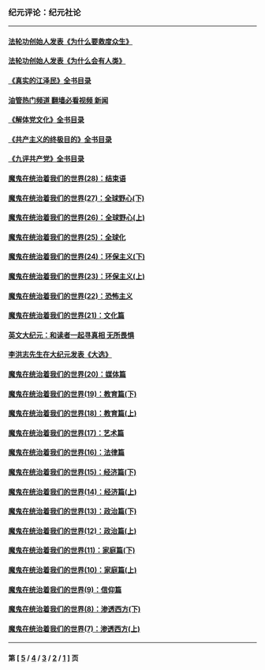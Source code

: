 ### 纪元评论：纪元社论
---
#### [法轮功创始人发表《为什么要救度众生》](../../pages/nsc422/n13975246.md?05110330) 
#### [法轮功创始人发表《为什么会有人类》](../../pages/nsc422/n13912117.md?05110330) 
#### [《真实的江泽民》全书目录](../../pages/nsc422/n13721399.md?05110330) 
#### [油管热门频道 翻墙必看视频 新闻](ok?05110330)
#### [《解体党文化》全书目录](../../pages/nsc422/n13721157.md?05110330) 
#### [《共产主义的终极目的》全书目录](../../pages/nsc422/n13721048.md?05110330) 
#### [《九评共产党》全书目录](../../pages/nsc422/n13708085.md?05110330) 
#### [魔鬼在统治着我们的世界(28)：结束语](../../pages/nsc422/n10936246.md?05110330) 
#### [魔鬼在统治着我们的世界(27)：全球野心(下)](../../pages/nsc422/n10928319.md?05110330) 
#### [魔鬼在统治着我们的世界(26)：全球野心(上)](../../pages/nsc422/n10900318.md?05110330) 
#### [魔鬼在统治着我们的世界(25)：全球化](../../pages/nsc422/n10788205.md?05110330) 
#### [魔鬼在统治着我们的世界(24)：环保主义(下)](../../pages/nsc422/n10695307.md?05110330) 
#### [魔鬼在统治着我们的世界(23)：环保主义(上)](../../pages/nsc422/n10688613.md?05110330) 
#### [魔鬼在统治着我们的世界(22)：恐怖主义](../../pages/nsc422/n10614727.md?05110330) 
#### [魔鬼在统治着我们的世界(21)：文化篇](../../pages/nsc422/n10597706.md?05110330) 
#### [英文大纪元：和读者一起寻真相 无所畏惧](../../pages/nsc422/n12542027.md?05110330) 
#### [李洪志先生在大纪元发表《大选》](../../pages/nsc422/n12534746.md?05110330) 
#### [魔鬼在统治着我们的世界(20)：媒体篇](../../pages/nsc422/n10586579.md?05110330) 
#### [魔鬼在统治着我们的世界(19)：教育篇(下)](../../pages/nsc422/n10564808.md?05110330) 
#### [魔鬼在统治着我们的世界(18)：教育篇(上)](../../pages/nsc422/n10526970.md?05110330) 
#### [魔鬼在统治着我们的世界(17)：艺术篇](../../pages/nsc422/n10499093.md?05110330) 
#### [魔鬼在统治着我们的世界(16)：法律篇](../../pages/nsc422/n10485969.md?05110330) 
#### [魔鬼在统治着我们的世界(15)：经济篇(下)](../../pages/nsc422/n10469975.md?05110330) 
#### [魔鬼在统治着我们的世界(14)：经济篇(上)](../../pages/nsc422/n10457370.md?05110330) 
#### [魔鬼在统治着我们的世界(13)：政治篇(下)](../../pages/nsc422/n10448270.md?05110330) 
#### [魔鬼在统治着我们的世界(12)：政治篇(上)](../../pages/nsc422/n10444576.md?05110330) 
#### [魔鬼在统治着我们的世界(11)：家庭篇(下)](../../pages/nsc422/n10440961.md?05110330) 
#### [魔鬼在统治着我们的世界(10)：家庭篇(上)](../../pages/nsc422/n10435448.md?05110330) 
#### [魔鬼在统治着我们的世界(9)：信仰篇](../../pages/nsc422/n10432159.md?05110330) 
#### [魔鬼在统治着我们的世界(8)：渗透西方(下)](../../pages/nsc422/n10429603.md?05110330) 
#### [魔鬼在统治着我们的世界(7)：渗透西方(上)](../../pages/nsc422/n10426013.md?05110330) 

---
#### 第 [ [5](./5.md?05110330) / [4](./4.md?05110330) / [3](./3.md?05110330) / [2](./2.md?05110330) / [1](./1.md?05110330) ] 页
